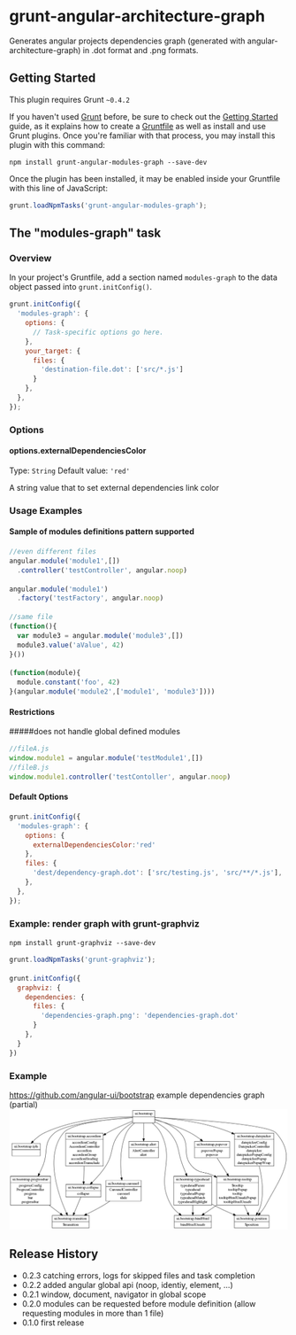 # grunt-angular-architecture-graph

Generates angular projects dependencies graph (generated with angular-architecture-graph) in .dot format and .png formats.


## Getting Started
This plugin requires Grunt `~0.4.2`

If you haven't used [Grunt](http://gruntjs.com/) before, be sure to check out the [Getting Started](http://gruntjs.com/getting-started) guide, as it explains how to create a [Gruntfile](http://gruntjs.com/sample-gruntfile) as well as install and use Grunt plugins. Once you're familiar with that process, you may install this plugin with this command:

```shell
npm install grunt-angular-modules-graph --save-dev
```

Once the plugin has been installed, it may be enabled inside your Gruntfile with this line of JavaScript:

```js
grunt.loadNpmTasks('grunt-angular-modules-graph');
```

## The "modules-graph" task

### Overview
In your project's Gruntfile, add a section named `modules-graph` to the data object passed into `grunt.initConfig()`.

```js
grunt.initConfig({
  'modules-graph': {
    options: {
      // Task-specific options go here.
    },
    your_target: {
      files: {
        'destination-file.dot': ['src/*.js']
      }
    },
  },
});
```

### Options

#### options.externalDependenciesColor
Type: `String`
Default value: `'red'`

A string value that to set external dependencies link color

### Usage Examples

#### Sample of modules definitions pattern supported

```js
//even different files
angular.module('module1',[])
  .controller('testController', angular.noop)

angular.module('module1')
  .factory('testFactory', angular.noop)

//same file
(function(){
  var module3 = angular.module('module3',[])
  module3.value('aValue', 42)
}())

(function(module){
  module.constant('foo', 42)
}(angular.module('module2',['module1', 'module3'])))
```
#### Restrictions
#####does not handle global defined modules

```js
//fileA.js
window.module1 = angular.module('testModule1',[])
//fileB.js
window.module1.controller('testContoller', angular.noop)
```

#### Default Options

```js
grunt.initConfig({
  'modules-graph': {
    options: {
      externalDependenciesColor:'red'
    },
    files: {
      'dest/dependency-graph.dot': ['src/testing.js', 'src/**/*.js'],
    },
  },
});
```

### Example: render graph with grunt-graphviz
```shell
npm install grunt-graphviz --save-dev
```
```js
grunt.loadNpmTasks('grunt-graphviz');

grunt.initConfig({
  graphviz: {
    dependencies: {
      files: {
        'dependencies-graph.png': 'dependencies-graph.dot'
      }
    },
  }
})
```

### Example
https://github.com/angular-ui/bootstrap example dependencies graph (partial)
![angular-ui/bootstrap ](angular-ui-bootstrap-modules-graph.png "angular-ui/bootstrap Dependencies graph")

## Release History
- 0.2.3 catching errors, logs for skipped files and task completion
- 0.2.2 added angular global api (noop, identiy, element, ...)
- 0.2.1 window, document, navigator in global scope
- 0.2.0 modules can be requested before module definition (allow requesting modules in more than 1 file)
- 0.1.0 first release
